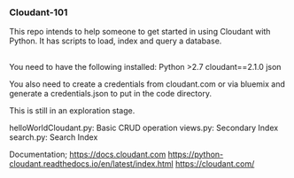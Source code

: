 ### Cloudant-101
This repo intends to help someone to get started in using Cloudant with Python. It has scripts to load, index and query a database.

##
You need to have the following installed:
Python >2.7
cloudant==2.1.0
json

You also need to create a credentials from cloudant.com or via bluemix and generate a credentials.json to put in the code directory.

This is still in an exploration stage.

helloWorldCloudant.py: Basic CRUD operation
views.py: Secondary Index
search.py: Search Index

Documentation;
https://docs.cloudant.com
https://python-cloudant.readthedocs.io/en/latest/index.html
https://cloudant.com/
